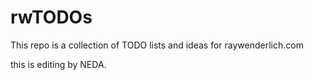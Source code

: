 # rwTODOs

This repo is a collection of TODO lists and ideas for raywenderlich.com

this is editing by NEDA.
